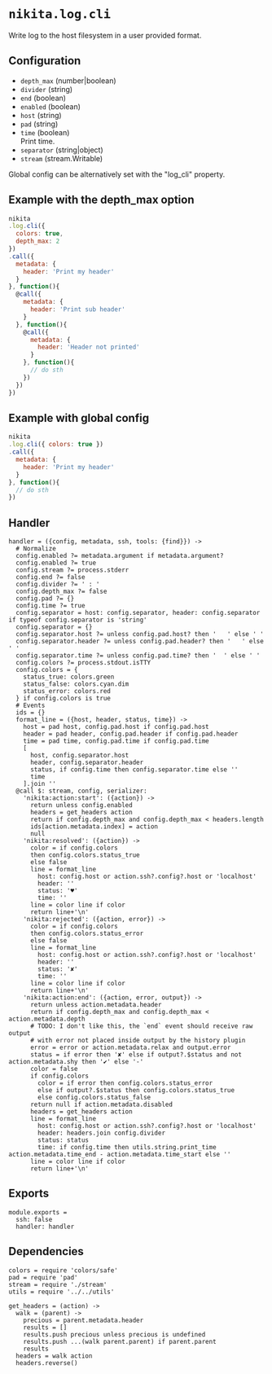 
# `nikita.log.cli`

Write log to the host filesystem in a user provided format.

## Configuration

* `depth_max` (number|boolean)    
* `divider` (string)    
* `end` (boolean)    
* `enabled` (boolean)    
* `host` (string)    
* `pad` (string)    
* `time` (boolean)    
  Print time.   
* `separator` (string|object)    
* `stream` (stream.Writable)  

Global config can be alternatively set with the "log_cli" property.

## Example with the depth_max option

```js
nikita
.log.cli({
  colors: true,
  depth_max: 2
})
.call({
  metadata: { 
    header: 'Print my header'
  }
}, function(){
  @call({
    metadata: {
      header: 'Print sub header'
    }
  }, function(){
    @call({
      metadata: {
        header: 'Header not printed'
      }
    }, function(){
      // do sth
    })
  })
})
```

## Example with global config

```js
nikita
.log.cli({ colors: true })
.call({
  metadata: {
    header: 'Print my header'
  }
}, function(){
  // do sth
})
```

## Handler

    handler = ({config, metadata, ssh, tools: {find}}) ->
      # Normalize
      config.enabled ?= metadata.argument if metadata.argument?
      config.enabled ?= true
      config.stream ?= process.stderr
      config.end ?= false
      config.divider ?= ' : '
      config.depth_max ?= false
      config.pad ?= {}
      config.time ?= true
      config.separator = host: config.separator, header: config.separator if typeof config.separator is 'string'
      config.separator = {}
      config.separator.host ?= unless config.pad.host? then '   ' else ' '
      config.separator.header ?= unless config.pad.header? then '   ' else ' '
      config.separator.time ?= unless config.pad.time? then '  ' else ' '
      config.colors ?= process.stdout.isTTY
      config.colors = {
        status_true: colors.green
        status_false: colors.cyan.dim
        status_error: colors.red
      } if config.colors is true
      # Events
      ids = {}
      format_line = ({host, header, status, time}) ->
        host = pad host, config.pad.host if config.pad.host
        header = pad header, config.pad.header if config.pad.header
        time = pad time, config.pad.time if config.pad.time
        [
          host, config.separator.host
          header, config.separator.header
          status, if config.time then config.separator.time else ''
          time
        ].join ''
      @call $: stream, config, serializer:
        'nikita:action:start': ({action}) ->
          return unless config.enabled
          headers = get_headers action
          return if config.depth_max and config.depth_max < headers.length
          ids[action.metadata.index] = action
          null
        'nikita:resolved': ({action}) ->
          color = if config.colors
          then config.colors.status_true
          else false
          line = format_line
            host: config.host or action.ssh?.config?.host or 'localhost'
            header: ''
            status: '♥'
            time: ''
          line = color line if color
          return line+'\n'
        'nikita:rejected': ({action, error}) ->
          color = if config.colors
          then config.colors.status_error
          else false
          line = format_line
            host: config.host or action.ssh?.config?.host or 'localhost'
            header: ''
            status: '✘'
            time: ''
          line = color line if color
          return line+'\n'
        'nikita:action:end': ({action, error, output}) ->
          return unless action.metadata.header
          return if config.depth_max and config.depth_max < action.metadata.depth
          # TODO: I don't like this, the `end` event should receive raw output
          # with error not placed inside output by the history plugin
          error = error or action.metadata.relax and output.error
          status = if error then '✘' else if output?.$status and not action.metadata.shy then '✔' else '-'
          color = false
          if config.colors
            color = if error then config.colors.status_error
            else if output?.$status then config.colors.status_true
            else config.colors.status_false
          return null if action.metadata.disabled
          headers = get_headers action
          line = format_line
            host: config.host or action.ssh?.config?.host or 'localhost'
            header: headers.join config.divider
            status: status
            time: if config.time then utils.string.print_time action.metadata.time_end - action.metadata.time_start else ''
          line = color line if color
          return line+'\n'

## Exports

    module.exports =
      ssh: false
      handler: handler

## Dependencies

    colors = require 'colors/safe'
    pad = require 'pad'
    stream = require './stream'
    utils = require '../../utils'

    get_headers = (action) ->
      walk = (parent) ->
        precious = parent.metadata.header
        results = []
        results.push precious unless precious is undefined
        results.push ...(walk parent.parent) if parent.parent
        results
      headers = walk action
      headers.reverse()
